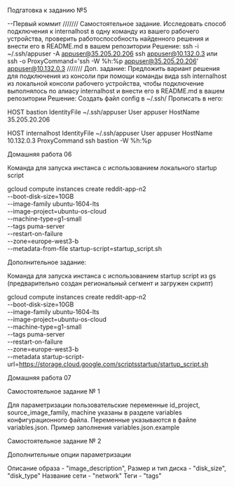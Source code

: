 ﻿Подгатовка к заданию №5

--Первый коммит
///////
Самостоятельное задание.
Исследовать способ подключения к internalhost в
одну команду из вашего рабочего устройства,
проверить работоспособность найденного решения и
внести его в README.md в вашем репозитории
Решение:
ssh -i ~/.ssh/appuser -A appuser@35.205.20.206 ssh appuser@10.132.0.3
или 
ssh -o ProxyCommand='ssh -W %h:%p appuser@35.205.20.206' appuser@10.132.0.3
///////
Доп. задание: Предложить вариант решения для
подключения из консоли при помощи команды вида
ssh internalhost из локальной консоли рабочего
устройства, чтобы подключение выполнялось по
алиасу internalhost и внести его в README.md в вашем
репозитории
Решение:
Создать файл config в ~/.ssh/
Прописать в него:

HOST bastion
    IdentityFile ~/.ssh/appuser
    User appuser
    HostName 35.205.20.206

HOST internalhost
    IdentityFile ~/.ssh/appuser
    User appuser
    HostName 10.132.0.3
    ProxyCommand ssh bastion -W %h:%p

Домашняя работа 06

Команда для запуска инстанса с использованием локального startup script

gcloud compute instances create reddit-app-n2\
  --boot-disk-size=10GB \
  --image-family ubuntu-1604-lts \
  --image-project=ubuntu-os-cloud \
  --machine-type=g1-small \
  --tags puma-server \
  --restart-on-failure \
  --zone=europe-west3-b \
  --metadata-from-file startup-script=startup_script.sh

Дополнительное задание:

Команда для запуска инстанса с использованием startup script из gs (предварительно создан региональный сегмент и загружен скрипт)

gcloud compute instances create reddit-app-n2\
  --boot-disk-size=10GB \
  --image-family ubuntu-1604-lts \
  --image-project=ubuntu-os-cloud \
  --machine-type=g1-small \
  --tags puma-server \
  --restart-on-failure \
  --zone=europe-west3-b \
  --metadata startup-script-url=https://storage.cloud.google.com/scriptsstartup/startup_script.sh

Домашняя работа 07

Самостоятельное задание № 1

Для параметризации пользовательские переменные id_project, source_image_family, machine указаны в разделе variables конфигурационного файла. Переменные указываются в файле variables.json. Пример заполнения variables.json.example

Самостоятельное задание № 2

Дополнительные опции параметризации

Описание образа - "image_description",
Размер и тип диска - "disk_size", "disk_type"
Название сети - "network"
Теги - "tags"